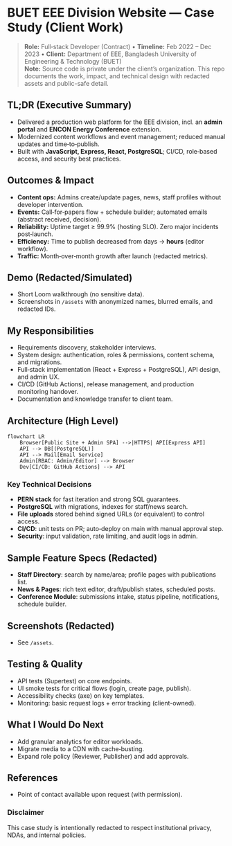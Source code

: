 # BUET EEE Division Website — Case Study (Client Work)

> **Role:** Full‑stack Developer (Contract) • **Timeline:** Feb 2022 – Dec 2023 • **Client:** Department of EEE, Bangladesh University of Engineering & Technology (BUET)  
> **Note:** Source code is private under the client’s organization. This repo documents the work, impact, and technical design with redacted assets and public-safe detail.

## TL;DR (Executive Summary)
- Delivered a production web platform for the EEE division, incl. an **admin portal** and **ENCON Energy Conference** extension.
- Modernized content workflows and event management; reduced manual updates and time‑to‑publish.
- Built with **JavaScript, Express, React, PostgreSQL**; CI/CD, role‑based access, and security best practices.

## Outcomes & Impact
- **Content ops:** Admins create/update pages, news, staff profiles without developer intervention.
- **Events:** Call‑for‑papers flow + schedule builder; automated emails (abstract received, decision).
- **Reliability:** Uptime target ≥ 99.9% (hosting SLO). Zero major incidents post‑launch.
- **Efficiency:** Time to publish decreased from days → **hours** (editor workflow).
- **Traffic:** Month‑over‑month growth after launch (redacted metrics).


## Demo (Redacted/Simulated)
- Short Loom walkthrough (no sensitive data).  
- Screenshots in `/assets` with anonymized names, blurred emails, and redacted IDs.

## My Responsibilities
- Requirements discovery, stakeholder interviews.
- System design: authentication, roles & permissions, content schema, and migrations.
- Full‑stack implementation (React + Express + PostgreSQL), API design, and admin UX.
- CI/CD (GitHub Actions), release management, and production monitoring handover.
- Documentation and knowledge transfer to client team.

## Architecture (High Level)
```mermaid
flowchart LR
    Browser[Public Site + Admin SPA] -->|HTTPS| API[Express API]
    API --> DB[(PostgreSQL)]
    API --> Mail[Email Service]
    Admin[RBAC: Admin/Editor] --> Browser
    Dev[CI/CD: GitHub Actions] --> API
```

### Key Technical Decisions
- **PERN stack** for fast iteration and strong SQL guarantees.
- **PostgreSQL** with migrations, indexes for staff/news search.
- **File uploads** stored behind signed URLs (or equivalent) to control access.
- **CI/CD**: unit tests on PR; auto‑deploy on main with manual approval step.
- **Security**: input validation, rate limiting, and audit logs in admin.

## Sample Feature Specs (Redacted)
- **Staff Directory**: search by name/area; profile pages with publications list.
- **News & Pages**: rich text editor, draft/publish states, scheduled posts.
- **Conference Module**: submissions intake, status pipeline, notifications, schedule builder.

## Screenshots (Redacted)
- See `/assets`.

## Testing & Quality
- API tests (Supertest) on core endpoints.
- UI smoke tests for critical flows (login, create page, publish).
- Accessibility checks (axe) on key templates.
- Monitoring: basic request logs + error tracking (client-owned).

## What I Would Do Next
- Add granular analytics for editor workloads.
- Migrate media to a CDN with cache‑busting.
- Expand role policy (Reviewer, Publisher) and add approvals.

## References
- Point of contact available upon request (with permission).


### Disclaimer
This case study is intentionally redacted to respect institutional privacy, NDAs, and internal policies.
